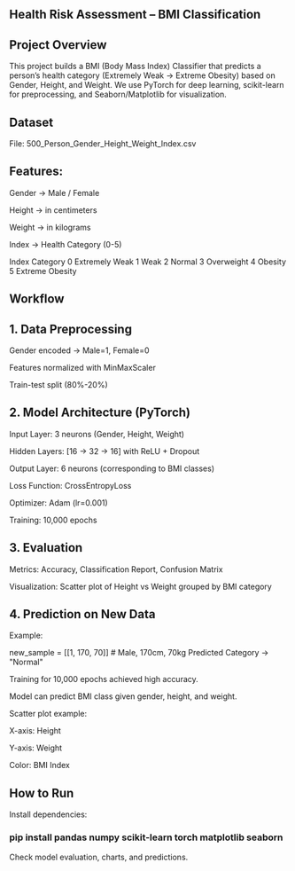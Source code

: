## Health Risk Assessment – BMI Classification
## Project Overview

This project builds a BMI (Body Mass Index) Classifier that predicts a person’s health category (Extremely Weak → Extreme Obesity) based on Gender, Height, and Weight.
We use PyTorch for deep learning, scikit-learn for preprocessing, and Seaborn/Matplotlib for visualization.

## Dataset

File: 500_Person_Gender_Height_Weight_Index.csv

## Features:

Gender → Male / Female

Height → in centimeters

Weight → in kilograms

Index → Health Category (0-5)

Index	Category
0	Extremely Weak
1	Weak
2	Normal
3	Overweight
4	Obesity
5	Extreme Obesity
## Workflow
## 1. Data Preprocessing

Gender encoded → Male=1, Female=0

Features normalized with MinMaxScaler

Train-test split (80%-20%)

## 2. Model Architecture (PyTorch)

Input Layer: 3 neurons (Gender, Height, Weight)

Hidden Layers: [16 → 32 → 16] with ReLU + Dropout

Output Layer: 6 neurons (corresponding to BMI classes)

Loss Function: CrossEntropyLoss

Optimizer: Adam (lr=0.001)

Training: 10,000 epochs

## 3. Evaluation

Metrics: Accuracy, Classification Report, Confusion Matrix

Visualization: Scatter plot of Height vs Weight grouped by BMI category

## 4. Prediction on New Data

Example:

new_sample = [[1, 170, 70]]  # Male, 170cm, 70kg
Predicted Category → "Normal"


Training for 10,000 epochs achieved high accuracy.

Model can predict BMI class given gender, height, and weight.

Scatter plot example:

X-axis: Height

Y-axis: Weight

Color: BMI Index

## How to Run

Install dependencies:

### pip install pandas numpy scikit-learn torch matplotlib seaborn







Check model evaluation, charts, and predictions.

